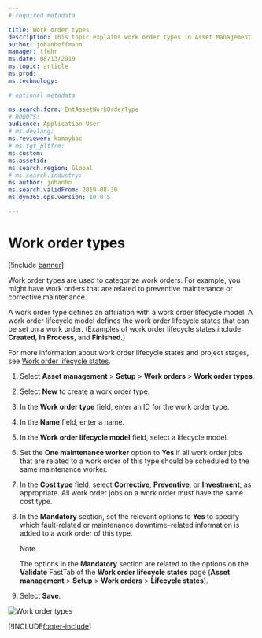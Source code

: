 ```yaml
---
# required metadata

title: Work order types
description: This topic explains work order types in Asset Management.
author: johanhoffmann
manager: tfehr
ms.date: 08/13/2019
ms.topic: article
ms.prod: 
ms.technology: 

# optional metadata

ms.search.form: EntAssetWorkOrderType 
# ROBOTS: 
audience: Application User
# ms.devlang: 
ms.reviewer: kamaybac
# ms.tgt_pltfrm: 
ms.custom: 
ms.assetid: 
ms.search.region: Global
# ms.search.industry: 
ms.author: johanho
ms.search.validFrom: 2019-08-30
ms.dyn365.ops.version: 10.0.5

---
```


# Work order types

[!include [banner](../../includes/banner.md)]

 

Work order types are used to categorize work orders. For example, you might have work orders that are related to preventive maintenance or corrective maintenance.

A work order type defines an affiliation with a work order lifecycle model. A work order lifecycle model defines the work order lifecycle states that can be set on a work order. (Examples of work order lifecycle states include **Created**, **In Process**, and **Finished**.)

For more information about work order lifecycle states and project stages, see [Work order lifecycle states](work-order-lifecycle-states.md).

1. Select **Asset management** \> **Setup** \> **Work orders** \> **Work order types**.
2. Select **New** to create a work order type.
3. In the **Work order type** field, enter an ID for the work order type.
4. In the **Name** field, enter a name.
5. In the **Work order lifecycle model** field, select a lifecycle model.
5. Set the **One maintenance worker** option to **Yes** if all work order jobs that are related to a work order of this type should be scheduled to the same maintenance worker.
6. In the **Cost type** field, select **Corrective**, **Preventive**, or **Investment**, as appropriate. All work order jobs on a work order must have the same cost type.
7. In the **Mandatory** section, set the relevant options to **Yes** to specify which fault-related or maintenance downtime–related information is added to a work order of this type.

    > [!NOTE]
    > The options in the **Mandatory** section are related to the options on the **Validate** FastTab of the **Work order lifecycle states** page (**Asset management** \> **Setup** \> **Work orders** \> **Lifecycle states**).

8. Select **Save**.

![Work order types](media/16-setup-for-work-orders.png)


[!INCLUDE[footer-include](../../../includes/footer-banner.md)]